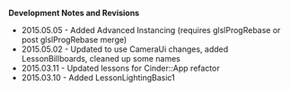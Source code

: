 **Development Notes and Revisions**
* 2015.05.05 - Added Advanced Instancing (requires glslProgRebase or post glslProgRebase merge)
* 2015.05.02 - Updated to use CameraUi changes, added LessonBillboards, cleaned up some names
* 2015.03.11 - Updated lessons for Cinder::App refactor
* 2015.03.10 - Added LessonLightingBasic1
